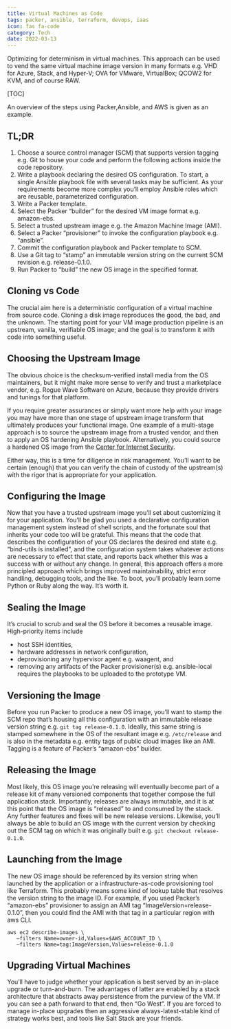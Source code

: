 ```yaml
---
title: Virtual Machines as Code
tags: packer, ansible, terraform, devops, iaas
icon: fas fa-code
category: Tech
date: 2022-03-13
---
```


Optimizing for determinism in virtual machines. This approach can be used to vend the same virtual machine image version in many formats e.g. VHD for Azure, Stack, and Hyper-V; OVA for VMware, VirtualBox; QCOW2 for KVM, and of course RAW.

[TOC]

An overview of the steps using Packer,Ansible, and AWS is given as an example.

## TL;DR

1. Choose a source control manager (SCM) that supports version tagging e.g. Git to house your code and perform the following actions inside the code repository.
1. Write a playbook declaring the desired OS configuration. To start, a single Ansible playbook file with several tasks may be sufficient. As your requirements become more complex you’ll employ Ansible roles which are reusable, parameterized configuration.
1. Write a Packer template.
1. Select the Packer “builder” for the desired VM image format e.g. amazon-ebs.
1. Select a trusted upstream image e.g. the Amazon Machine Image (AMI).
1. Select a Packer “provisioner” to invoke the configuration playbook e.g. “ansible”.
1. Commit the configuration playbook and Packer template to SCM.
1. Use a Git tag to “stamp” an immutable version string on the current SCM revision e.g. release-0.1.0.
1. Run Packer to “build” the new OS image in the specified format.

## Cloning vs Code

The crucial aim here is a deterministic configuration of a virtual machine from source code. Cloning a disk image reproduces the good, the bad, and the unknown. The starting point for your VM image production pipeline is an upstream, vanilla, verifiable OS image; and the goal is to transform it with code into something useful.

## Choosing the Upstream Image

The obvious choice is the checksum-verified install media from the OS maintainers, but it might make more sense to verify and trust a marketplace vendor, e.g. Rogue Wave Software on Azure, because they provide drivers and tunings for that platform.

If you require greater assurances or simply want more help with your image you may have more than one stage of upstream image transform that ultimately produces your functional image. One example of a multi-stage approach is to source the upstream image from a trusted vendor, and then to apply an OS hardening Ansible playbook. Alternatively, you could source a hardened OS image from the [Center for Internet Security](https://www.cisecurity.org/services/hardened-virtual-images/).

Either way, this is a time for diligence in risk management. You’ll want to be certain (enough) that you can verify the chain of custody of the upstream(s) with the rigor that is appropriate for your application.

## Configuring the Image

Now that you have a trusted upstream image you’ll set about customizing it for your application. You’ll be glad you used a declarative configuration management system instead of shell scripts, and the fortunate soul that inherits your code too will be grateful. This means that the code that describes the configuration of your OS declares the desired end state e.g. “bind-utils is installed”, and the configuration system takes whatever actions are necessary to effect that state, and reports back whether this was a success with or without any change. In general, this approach offers a more principled approach which brings improved maintainability, strict error handling, debugging tools, and the like. To boot, you’ll probably learn some Python or Ruby along the way. It’s worth it.

## Sealing the Image

It’s crucial to scrub and seal the OS before it becomes a reusable image. High-priority items include

* host SSH identities,
* hardware addresses in network configuration,
* deprovisioning any hypervisor agent e.g. waagent, and
* removing any artifacts of the Packer provisioner(s) e.g. ansible-local requires the playbooks to be uploaded to the prototype VM.

## Versioning the Image

Before you run Packer to produce a new OS image, you’ll want to stamp the SCM repo that’s housing all this configuration with an immutable release version string e.g. `git tag release-0.1.0`. Ideally, this same string is stamped somewhere in the OS of the resultant image e.g. `/etc/release` and is also in the metadata e.g. entity tags of public cloud images like an AMI. Tagging is a feature of Packer’s “amazon-ebs” builder.

## Releasing the Image

Most likely, this OS image you’re releasing will eventually become part of a release kit of many versioned components that together compose the full application stack. Importantly, releases are always immutable, and it is at this point that the OS image is “released” to and consumed by the stack. Any further features and fixes will be new release versions. Likewise, you’ll always be able to build an OS image with the current version by checking out the SCM tag on which it was originally built e.g. `git checkout release-0.1.0`.

## Launching from the Image

The new OS image should be referenced by its version string when launched by the application or a infrastructure-as-code provisioning tool like Terraform. This probably means some kind of lookup table that resolves the version string to the image ID. For example, if you used Packer’s “amazon-ebs” provisioner to assign an AMI tag “ImageVersion=release-0.1.0”, then you could find the AMI with that tag in a particular region with aws CLI.

```shell
aws ec2 describe-images \
   –filters Name=owner-id,Values=$AWS_ACCOUNT_ID \
   –filters Name=tag:ImageVersion,Values=release-0.1.0
```

## Upgrading Virtual Machines

You’ll have to judge whether your application is best served by an in-place upgrade or turn-and-burn. The advantages of latter are enabled by a stack architecture that abstracts away persistence from the purview of the VM. If you can see a path forward to that end, then “Go West”. If you are forced to manage in-place upgrades then an aggressive always-latest-stable kind of strategy works best, and tools like Salt Stack are your friends.
